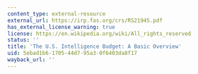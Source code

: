 ```yaml
---
content_type: external-resource
external_url: https://irp.fas.org/crs/RS21945.pdf
has_external_license_warning: true
license: https://en.wikipedia.org/wiki/All_rights_reserved
status: ''
title: 'The U.S. Intelligence Budget: A Basic Overview'
uid: 5ebad1b6-1705-44d7-95a3-0f6403da8f17
wayback_url: ''
---
```

